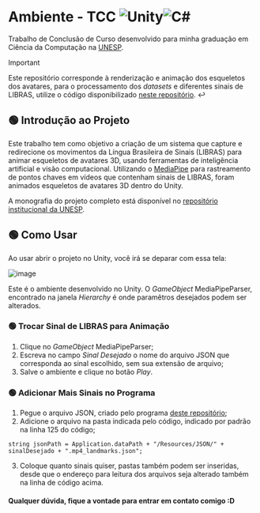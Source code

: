 # Ambiente - TCC ![Unity](https://img.shields.io/badge/unity-%23000000.svg?style=for-the-badge&logo=unity&logoColor=white)![C#](https://img.shields.io/badge/c%23-%23239120.svg?style=for-the-badge&logo=csharp&logoColor=white)
Trabalho de Conclusão de Curso desenvolvido para minha graduação em Ciência da Computação na [UNESP](https://www.fc.unesp.br/#!/departamentos/computacao/cursos-de-graduao/bacharelado-em-ciencia-da-computacao/).
> [!IMPORTANT]
> Este repositório corresponde à renderização e animação dos esqueletos dos avatares, para o processamento dos _datasets_ e diferentes sinais de LIBRAS, utilize o código disponibilizado [neste repositório](https://github.com/Junkrs/Processamento-MediaPipe). :leftwards_arrow_with_hook:

## :green_circle: Introdução ao Projeto

Este trabalho tem como objetivo a criação de um sistema que capture e redirecione os movimentos da Língua Brasileira de Sinais (LIBRAS) para animar esqueletos de avatares 3D, usando ferramentas de inteligência artificial e visão computacional. Utilizando o [MediaPipe](https://ai.google.dev/edge/mediapipe/solutions/guide) para rastreamento de pontos chaves em vídeos que contenham sinais de LIBRAS, foram animados esqueletos de avatares 3D dentro do Unity.

A monografia do projeto completo está disponível no [repositório institucional da UNESP](https://hdl.handle.net/11449/258220).

## :green_circle: Como Usar

Ao usar abrir o projeto no Unity, você irá se deparar com essa tela:

![image](https://github.com/user-attachments/assets/f73cecdc-f79c-4d1c-9194-b87652ceb4fe)

Este é o ambiente desenvolvido no Unity. O _GameObject_ MediaPipeParser, encontrado na janela _Hierarchy_ é onde paramêtros desejados podem ser alterados.

### :green_circle: Trocar Sinal de LIBRAS para Animação

1. Clique no _GameObject_ MediaPipeParser; 
2. Escreva no campo _Sinal Desejado_ o nome do arquivo JSON que corresponda ao sinal escolhido, sem sua extensão de arquivo;
3. Salve o ambiente e clique no botão _Play_.

### :green_circle: Adicionar Mais Sinais no Programa

1. Pegue o arquivo JSON, criado pelo programa [deste repositório](https://github.com/Junkrs/Processamento-MediaPipe);
2. Adicione o arquivo na pasta indicada pelo código, indicado por padrão na linha 125 do código;
```
string jsonPath = Application.dataPath + "/Resources/JSON/" + sinalDesejado + ".mp4_landmarks.json";
```
3. Coloque quanto sinais quiser, pastas também podem ser inseridas, desde que o endereço para leitura dos arquivos seja alterado também na linha de código acima.

#### Qualquer dúvida, fique a vontade para entrar em contato comigo :D
